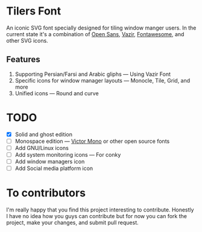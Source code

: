 # Tilers Font
An iconic SVG font specially designed for tiling window manger users. In the current state it's a combination of [Open Sans](https://fonts.google.com/specimen/Open+Sans?query=open+sans), [Vazir](https://github.com/rastikerdar/vazir-fontkkgikjkk), [Fontawesome](https://github.com/FortAwesome/Font-Awesome), and other SVG icons.

## Features
1. Supporting Persian/Farsi and Arabic gliphs  — Using Vazir Font
2. Specific icons for window manager layouts — Monocle, Tile, Grid, and more 
3. Unified icons — Round and curve

# TODO
- [X] Solid and ghost edition
- [ ] Monospace edition — [Victor Mono](https://github.com/rubjo/victor-mono) or other open source fonts
- [ ] Add GNU/Linux icons
- [ ] Add system monitoring icons — For conky
- [ ] Add window managers icon
- [ ] Add Social media platform icon

# To contributors 
I'm really happy that you find this project interesting to contribute. Honestly I have no idea how you guys can contribute but for now you can fork the project, make your changes, and submit pull request.

